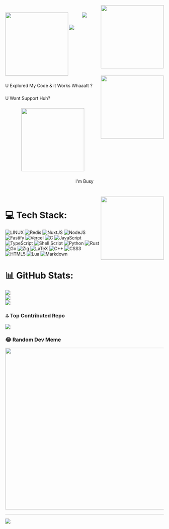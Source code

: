 <img align="right" height="200" src="https://user-images.githubusercontent.com/74038190/240906093-9be4d344-6782-461a-b5a6-32a07bf7b34e.gif"  />

###

<img align="left" height="200" src="https://user-images.githubusercontent.com/74038190/216654128-ad1c5827-e18e-43a6-974b-3669cbb082b9.gif"  />

###

<p align="center"></p>

###

<div align="center">
  <img src="https://visitor-badge.laobi.icu/badge?page_id=xwedx00.xwedx00&"  />
</div>

###
<img src="https://user-images.githubusercontent.com/74038190/240885304-19b4ef1d-2035-4e6f-8484-8bd79d604dc9.gif" />
<br clear="both">

<img align="right" height="200" src="https://raw.githubusercontent.com/Tarikul-Islam-Anik/Animated-Fluent-Emojis/master/Emojis/Smilies/Anguished%20Face.png"  />

###

<p align="left">U Explored My Code & it Works Whaaatt ?</p>

###

<p align="left">U Want Support Huh?</p>

###

<div align="center">
  <img height="200" src="https://user-images.githubusercontent.com/74038190/240820708-9db4b864-a764-468f-9052-7bfa1bfe9a74.gif"  />
</div>

###

<p align="center">I'm Busy</p>

###

<br clear="both">

<img align="right" height="200" src="https://user-images.githubusercontent.com/74038190/216655859-f66df97b-6767-4ab2-b6f4-a9cba3ff3591.gif"  />

###
# 💻 Tech Stack:
![LINUX](https://img.shields.io/badge/Linux-FCC624?style=for-the-badge&logo=linux&logoColor=black) ![Redis](https://img.shields.io/badge/redis-%23DD0031.svg?style=for-the-badge&logo=redis&logoColor=white) ![NuxtJS](https://img.shields.io/badge/Nuxt-black?style=for-the-badge&logo=nuxt.js&logoColor=white) ![NodeJS](https://img.shields.io/badge/node.js-6DA55F?style=for-the-badge&logo=node.js&logoColor=white) ![Fastify](https://img.shields.io/badge/fastify-%23000000.svg?style=for-the-badge&logo=fastify&logoColor=white) ![Vercel](https://img.shields.io/badge/vercel-%23000000.svg?style=for-the-badge&logo=vercel&logoColor=white) ![C](https://img.shields.io/badge/c-%2300599C.svg?style=for-the-badge&logo=c&logoColor=white) ![JavaScript](https://img.shields.io/badge/javascript-%23323330.svg?style=for-the-badge&logo=javascript&logoColor=%23F7DF1E) ![TypeScript](https://img.shields.io/badge/typescript-%23007ACC.svg?style=for-the-badge&logo=typescript&logoColor=white) ![Shell Script](https://img.shields.io/badge/shell_script-%23121011.svg?style=for-the-badge&logo=gnu-bash&logoColor=white) ![Python](https://img.shields.io/badge/python-3670A0?style=for-the-badge&logo=python&logoColor=ffdd54) ![Rust](https://img.shields.io/badge/rust-%23000000.svg?style=for-the-badge&logo=rust&logoColor=white) ![Go](https://img.shields.io/badge/go-%2300ADD8.svg?style=for-the-badge&logo=go&logoColor=white) ![Zig](https://img.shields.io/badge/Zig-%23F7A41D.svg?style=for-the-badge&logo=zig&logoColor=white) ![LaTeX](https://img.shields.io/badge/latex-%23008080.svg?style=for-the-badge&logo=latex&logoColor=white) ![C++](https://img.shields.io/badge/c++-%2300599C.svg?style=for-the-badge&logo=c%2B%2B&logoColor=white) ![CSS3](https://img.shields.io/badge/css3-%231572B6.svg?style=for-the-badge&logo=css3&logoColor=white) ![HTML5](https://img.shields.io/badge/html5-%23E34F26.svg?style=for-the-badge&logo=html5&logoColor=white) ![Lua](https://img.shields.io/badge/lua-%232C2D72.svg?style=for-the-badge&logo=lua&logoColor=white) ![Markdown](https://img.shields.io/badge/markdown-%23000000.svg?style=for-the-badge&logo=markdown&logoColor=white)
# 📊 GitHub Stats:
![](https://github-readme-stats.vercel.app/api?username=xwedx00&theme=dark&hide_border=true&include_all_commits=true&count_private=false)<br/>
![](https://github-readme-streak-stats.herokuapp.com/?user=xwedx00&theme=dark&hide_border=true)<br/>
![](https://github-readme-stats.vercel.app/api/top-langs/?username=xwedx00&theme=dark&hide_border=true&include_all_commits=true&count_private=false&layout=compact)

### 🔝 Top Contributed Repo
![](https://github-contributor-stats.vercel.app/api?username=xwedx00&limit=5&theme=dark&combine_all_yearly_contributions=true)

### 😂 Random Dev Meme
<img src="https://rm.up.railway.app/" width="512px"/>

---
[![](https://visitcount.itsvg.in/api?id=xwedx00&icon=0&color=12)](https://visitcount.itsvg.in)

<!-- Proudly created with GPRM ( https://gprm.itsvg.in ) -->
